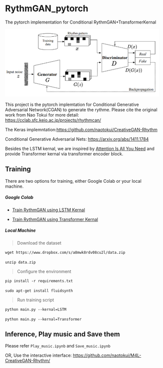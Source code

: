 # RythmGAN_pytorch
The pytorch implementation for Conditional RythmGAN+TransformerKernal

![alt text](https://github.com/MCLYang/RhythmGAN_pytorch/blob/master/img/Screenshot%20from%202021-02-08%2002-33-00.png)

This project is the pytorch implemtation for Conditional Generative Adversarial Network(CGAN) to generate the rythme. Please cite the original work from Nao Tokui for more detail: https://cclab.sfc.keio.ac.jp/projects/rhythmcan/

The Keras implemntation:https://github.com/naotokui/CreativeGAN-Rhythm

Conditional Generative Adversarial Nets: https://arxiv.org/abs/1411.1784

Besides the LSTM kernal, we are inspired by [Attention Is All You Need](https://arxiv.org/abs/1706.03762) and provide Transformer kernal via transformer encoder block.

## Training

There are two options for training, either Google Colab or your local machine.

##### Google Colab

  - [Train RythmGAN using LSTM Kernal](https://colab.research.google.com/drive/1JOVz0n1jz-rSIkEDnCEm7omqATAwpuk5?usp=sharing)

  - [Train RythmGAN using Transformer Kernal](https://colab.research.google.com/drive/1eFnYKpJ1xzMnQGPLNoqRTTmayVnS0oWs?usp=sharing)

##### Local Machine

  > Download the dataset
  
    wget https://www.dropbox.com/s/a8mwk8rdv08cu2l/data.zip
    
    unzip data.zip
    
  > Configure the environment
    
    pip install -r requirements.txt
    
    sudo apt-get install fluidsynth
 
  > Run training script
  
    python main.py --kernal=LSTM

    python main.py --kernal=Transformer

## Inference, Play music and Save them

Please refer `Play_music.ipynb` and `Save_music.ipynb`

OR, Use the interactive interface: https://github.com/naotokui/M4L-CreativeGAN-Rhythm/




